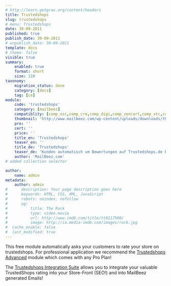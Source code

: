 ```yaml
---
# http://learn.getgrav.org/content/headers
title: Trustedshops
slug: trustedshops
# menu: Trustedshops
date: 30-09-2011
published: true
publish_date: 30-09-2011
# unpublish_date: 30-09-2011
template: docs
# theme: false
visible: true
summary:
    enabled: true
    format: short
    size: 128
taxonomy:
    migration_status: done
    category: [docs]
    tag: [ce]
module:
    code: 'trustedshops'
    category: [mailbeez]
    compatiblity: [comp_osc,comp_cre,comp_digi,comp_zencart,comp_xtc,comp_gambio]
    thumbnail: 'http://www.mailbeez.com/wp-content/uploads/downloads/thumbnails/2011/09/icon_323.png'
    pro: ''
    cert: ''
    price: ''
    title_en: 'Trustedshops'
    teaser_en: ''
    title_de: 'Trustedshops'
    teaser_de: 'Kunden automatisch um Bewertungen auf Trustedshops.de bitten'
    author: 'MailBeez.com'
# added collection selector

author:
    name: admin
metadata:
    author: admin
#      description: Your page description goes here
#      keywords: HTML, CSS, XML, JavaScript
#      robots: noindex, nofollow
#      og:
#          title: The Rock
#          type: video.movie
#          url: http://www.imdb.com/title/tt0117500/
#          image: http://ia.media-imdb.com/images/rock.jpg
#  cache_enable: false
#  last_modified: true
---
```


This free module automatically asks your customers to rate your store on trustedshops. For professional application we recommend the [Trustedshops Advanced](/documentation/mailbeez/trustedshops_advanced) module which comes with any Pro Plan!

The [Trustedshops Integration Suite](/documentation/configbeez/config_trustedshops_rss_importer) allows you to integrate your valuable TrustedShops rating into your Store-Front (SEO!) and into MailBeez generated Emails!

